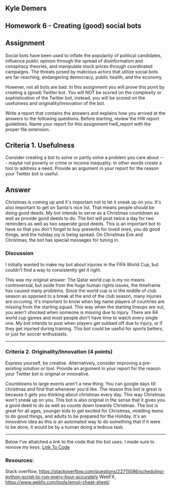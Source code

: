 ## Kyle Demers
## Homework 6 - Creating (good) social bots

## Assignment
Social bots have been used to inflate the popularity of political candidates, influence public opinion through the spread of disinformation and conspiracy theories, and manipulate stock prices through coordinated campaigns. The threats posed by malicious actors that utilize social bots are far-reaching, endangering democracy, public health, and the economy.

However, not all bots are bad. In this assignment you will prove this point by creating a (good) Twitter bot. You will NOT be scored on the complexity or sophistication of the Twitter bot, instead, you will be scored on the usefulness and originality/innovation of the bot.

Write a report that contains the answers and explains how you arrived at the answers to the following questions. Before starting, review the HW report guidelines. Name your report for this assignment hw6_report with the proper file extension.

## Criteria 1. Usefulness 
Consider creating a bot to solve or partly solve a problem you care about --- maybe not poverty or crime or income inequality. In other words create a tool to address a need. Provide an argument in your report for the reason your Twitter bot is useful.

## Answer

Christmas is coming up and it's important not to let it sneak up on you. 
It's also important to get on Santa's nice list. That means people should be doing good deeds. 
My bot intends to serve as a Christmas countdown as well as provide good deeds to do. 
The bot will post twice a day for two reminders as well as two seperate good deeds. 
This is an important bot to have so that you don't forget to buy presents for loved ones, you do good things, and the holiday joy is being spread.
On Christmas Eve and Christmas, the bot has special messages for tuning in.

### Discussion

I initially wanted to make my bot about injuries in the FIFA World Cup, but couldn't find a way to consistently get it right.

This was my original answer:
The Qatar world cup is my no means controversial, but aside from the huge human rights issues, the timeframe has caused many problems. 
Since the world cup is in the middle of club season as opposed to a break at the end of the club season, many injuries are occuring.
It's important to know when big name players of countries are missing from the starting squad. This way when the starting lineups are out, you aren't shocked when someone is missing due to injury.
There are 64 world cup games and most people don't have time to watch every single one. 
My bot intends to post when players get subbed off due to injury, or if they get injuried during training.
This bot could be useful for sports betters, or just for soccer enthusiasts.

---

### Criteria 2. Originality/Innovation (4 points)
Express yourself, be creative. Alternatively, consider improving a pre-existing solution or tool. Provide an argument in your report for the reason your Twitter bot is original or innovative.

Countdowns to large events aren't a new thing. You can google days till christmas and find that whenever you'd like.
The reason this bot is great is because it gets you thinking about christmas every day. This way Christmas won't sneak up on you.
This bot is also original in the sense that it gives you a good deed to do as well as counts down towards Christmas. 
The bot is great for all ages, younger kids to get excited for Christmas, middling teens to do good things, and adults to be prepared for the Holiday.
It's an innovative idea as this is an automated way to do something that if it were to be done, it would be by a human doing a tedious task.

---

Below I've attatched a link to the code that the bot uses. I made sure to remove my keys.
[Link To Code](https://github.com/Kyle-Demers08/Data440/blob/main/HW6/Christmas_Bot)
### Resources:

Stack overflow, <https://stackoverflow.com/questions/22715086/scheduling-python-script-to-run-every-hour-accurately>
WebFX, <https://www.webfx.com/tools/emoji-cheat-sheet/>
